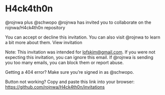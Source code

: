 # H4ck4th0n
@rojnwa plus @schwopo
@rojnwa has invited you to collaborate on the
rojnwa/H4ck4th0n repository

You can accept or decline this invitation. You can also visit @rojnwa to learn a bit more about them.
View invitation

Note: This invitation was intended for lofskim@gmail.com. If you were not expecting this invitation, you can ignore this email. If @rojnwa is sending you too many emails, you can block them or report abuse.

Getting a 404 error? Make sure you’re signed in as @schwopo.

Button not working? Copy and paste this link into your browser:
https://github.com/rojnwa/H4ck4th0n/invitations
